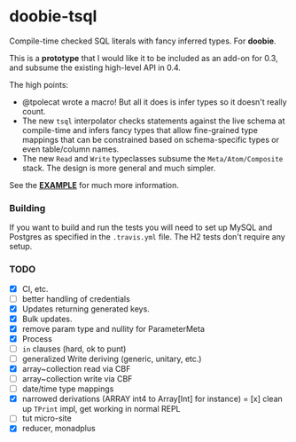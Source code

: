 # doobie-tsql

Compile-time checked SQL literals with fancy inferred types. For **doobie**.

This is a **prototype** that I would like it to be included as an add-on for 0.3, and subsume the existing high-level API in 0.4.

The high points:

- @tpolecat wrote a macro! But all it does is infer types so it doesn't really count.
- The new `tsql` interpolator checks statements against the live schema at compile-time and infers fancy types that allow fine-grained type mappings that can be constrained based on schema-specific types or even table/column names.
- The new `Read` and `Write` typeclasses subsume the `Meta/Atom/Composite` stack. The design is more general and much simpler.

See the [**EXAMPLE**](EXAMPLE.md) for much more information.

### Building

If you want to build and run the tests you will need to set up MySQL and Postgres as specified in the `.travis.yml` file. The H2 tests don't require any setup.

### TODO

- [x] CI, etc.
- [ ] better handling of credentials
- [x] Updates returning generated keys.
- [x] Bulk updates.
- [x] remove param type and nullity for ParameterMeta
- [x] Process
- [ ] `in` clauses (hard, ok to punt)
- [ ] generalized Write deriving (generic, unitary, etc.)
- [x] array~collection read via CBF
- [ ] array~collection write via CBF
- [ ] date/time type mappings
- [x] narrowed derivations (ARRAY int4 to Array[Int] for instance)
= [x] clean up `TPrint` impl, get working in normal REPL
- [ ] tut micro-site
- [x] reducer, monadplus
